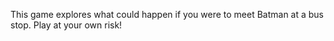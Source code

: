 This game explores what could happen if you were to meet Batman at a bus stop. Play at your own risk!
